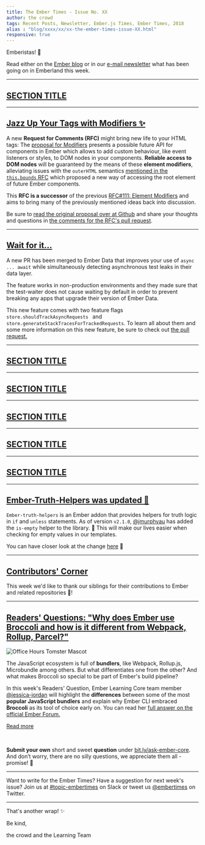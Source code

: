 ```yaml
---
title: The Ember Times - Issue No. XX
author: the crowd
tags: Recent Posts, Newsletter, Ember.js Times, Ember Times, 2018
alias : "blog/xxxx/xx/xx-the-ember-times-issue-XX.html"
responsive: true
---
```


<SAYING-HELLO-IN-YOUR-FAVORITE-LANGUAGE> Emberistas! 🐹

Read either on the [Ember blog](https://emberjs.com/blog/tags/newsletter.html) or in our [e-mail newsletter](https://the-emberjs-times.ongoodbits.com/) what has been going on in Emberland this week.

<SOME-INTRO-HERE-TO-KEEP-THEM-SUBSCRIBERS-READING>

---

## [SECTION TITLE](#section-url)


---

## [Jazz Up Your Tags with Modifiers ✨](https://github.com/emberjs/rfcs/pull/353)

A new **Request for Comments (RFC)** might bring new life to your HTML tags:
The [proposal for Modifiers](https://github.com/emberjs/rfcs/blob/new-modifiers/text/0000-modifiers.md) presents a possible future API for components in Ember which allows to
add custom behaviour, like event listeners or styles, to DOM nodes in your components. **Reliable access to DOM nodes** will be guaranteed by the means of these **element modifiers**, alleviating issues with the `outerHTML` semantics [mentioned in the `this.bounds` RFC](https://github.com/emberjs/rfcs/pull/351#issuecomment-412123046) which proposed a new way of accessing the root element of future Ember components.

This **RFC is a successor** of the previous [RFC#111: Element Modifiers](https://github.com/emberjs/rfcs/pull/112) and aims to bring many of the previously mentioned ideas back into discussion.

Be sure to [read the original proposal over at Github](https://github.com/emberjs/rfcs/pull/353) and share your thoughts and questions in [the comments for the RFC's pull request](https://github.com/emberjs/rfcs/pull/353).


---

## [Wait for it...](https://github.com/emberjs/data/pull/5545)
A new PR has been merged to Ember Data that improves your use of `async ... await` while simultaneously detecting asynchronous test leaks in their data layer.

The feature works in non-production environments and they made sure that the test-waiter does not cause waiting by default in order to prevent breaking any apps that upgrade their version of Ember Data.

This new feature comes with two feature flags `store.shouldTrackAsyncRequests `  and `store.generateStackTracesForTrackedRequests`. To learn all about them and some more information on this new feature, be sure to check out [the pull request.](https://github.com/emberjs/data/pull/5545)

---

## [SECTION TITLE](#section-url)


---

## [SECTION TITLE](#section-url)


---

## [SECTION TITLE](#section-url)


---

## [SECTION TITLE](#section-url)


---

## [SECTION TITLE](#section-url)


---

## [Ember-Truth-Helpers was updated 🙌](https://github.com/jmurphyau/ember-truth-helpers)

`Ember-truth-helpers` is an Ember addon that provides helpers for truth logic in `if` and `unless` statements.
As of version `v2.1.0`, [@jmurphyau](https://github.com/jmurphyau) has added the `is-empty` helper to the library. 🎉
This will make our lives easier when checking for empty values in our templates.

You can have closer look at the change [here](https://github.com/jmurphyau/ember-truth-helpers/commit/cd4147e4ed76dfc5cf585ea87c6e08fcf99b7e16) 👀


---

## [Contributors' Corner](https://guides.emberjs.com/release/contributing/repositories/)

<p>This week we'd like to thank our siblings for their contributions to Ember and related repositories 💖!</p>

---

## [Readers' Questions: "Why does Ember use Broccoli and how is it different from Webpack, Rollup, Parcel?"](#url-to-be-updated)

<div class="blog-row">
  <img class="float-right small transparent padded" alt="Office Hours Tomster Mascot" title="Readers' Questions" src="/images/tomsters/officehours.png" />

  <p>The JavaScript ecosystem is full of <strong>bundlers</strong>, like Webpack, Rollup.js, Microbundle among others. But what differentiates one from the other? And what makes Broccoli so special to be part of Ember's build pipeline?</p>

<p>In this week's Readers' Question, Ember Learning Core team member <a href="https://github.com/jessica-jordan" target="jj">@jessica-jordan</a> will highlight the <strong>differences</strong> between some of the most <strong>popular JavaScript bundlers</strong> and explain why Ember CLI embraced <strong>Broccoli</strong> as its tool of choice early on. You can read her <a href="#url-to-be-updated" target="rq">full answer on the official Ember Forum.</a></p>

<p><a class="ember-button" href="#url-to-be-updated" target="rq">Read more</a></p>
<br/>

<p><strong>Submit your own</strong> short and sweet <strong>question</strong> under <a href="https://bit.ly/ask-ember-core" target="rq">bit.ly/ask-ember-core</a>. And don’t worry, there are no silly questions, we appreciate them all - promise! 🤞</p>

</div>

---

Want to write for the Ember Times? Have a suggestion for next week's issue? Join us at [#topic-embertimes](https://embercommunity.slack.com/messages/C8P6UPWNN/) on Slack or tweet us [@embertimes](https://twitter.com/embertimes) on Twitter.

---


That's another wrap! ✨

Be kind,

the crowd and the Learning Team
